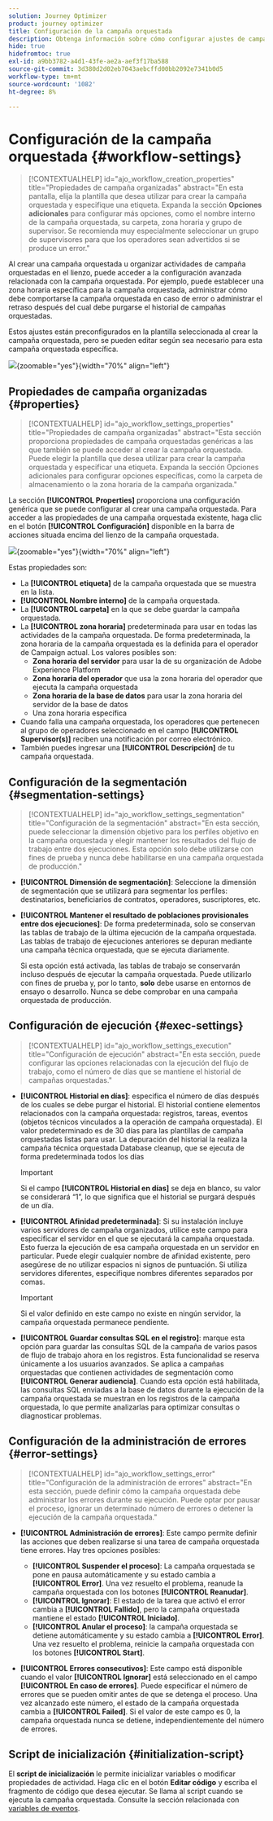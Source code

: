 ```yaml
---
solution: Journey Optimizer
product: journey optimizer
title: Configuración de la campaña orquestada
description: Obtenga información sobre cómo configurar ajustes de campañas orquestadas con Adobe Journey Optimizer
hide: true
hidefromtoc: true
exl-id: a9bb3782-a4d1-43fe-ae2a-aef3f17ba588
source-git-commit: 3d380d2d02eb7043aebcffd00bb2092e7341b0d5
workflow-type: tm+mt
source-wordcount: '1082'
ht-degree: 8%

---
```


# Configuración de la campaña orquestada {#workflow-settings}

>[!CONTEXTUALHELP]
>id="ajo_workflow_creation_properties"
>title="Propiedades de campaña organizadas"
>abstract="En esta pantalla, elija la plantilla que desea utilizar para crear la campaña orquestada y especifique una etiqueta. Expanda la sección **Opciones adicionales** para configurar más opciones, como el nombre interno de la campaña orquestada, su carpeta, zona horaria y grupo de supervisor. Se recomienda muy especialmente seleccionar un grupo de supervisores para que los operadores sean advertidos si se produce un error."

Al crear una campaña orquestada u organizar actividades de campaña orquestadas en el lienzo, puede acceder a la configuración avanzada relacionada con la campaña orquestada. Por ejemplo, puede establecer una zona horaria específica para la campaña orquestada, administrar cómo debe comportarse la campaña orquestada en caso de error o administrar el retraso después del cual debe purgarse el historial de campañas orquestadas.

Estos ajustes están preconfigurados en la plantilla seleccionada al crear la campaña orquestada, pero se pueden editar según sea necesario para esta campaña orquestada específica.

![](assets/workflow-settings-button.png){zoomable="yes"}{width="70%" align="left"}

## Propiedades de campaña organizadas {#properties}

>[!CONTEXTUALHELP]
>id="ajo_workflow_settings_properties"
>title="Propiedades de campaña organizadas"
>abstract="Esta sección proporciona propiedades de campaña orquestadas genéricas a las que también se puede acceder al crear la campaña orquestada. Puede elegir la plantilla que desea utilizar para crear la campaña orquestada y especificar una etiqueta. Expanda la sección Opciones adicionales para configurar opciones específicas, como la carpeta de almacenamiento o la zona horaria de la campaña organizada."

La sección **[!UICONTROL Properties]** proporciona una configuración genérica que se puede configurar al crear una campaña orquestada. Para acceder a las propiedades de una campaña orquestada existente, haga clic en el botón **[!UICONTROL Configuración]** disponible en la barra de acciones situada encima del lienzo de la campaña orquestada.


![](assets/workflow-settings.png){zoomable="yes"}{width="70%" align="left"}


Estas propiedades son:

* La **[!UICONTROL etiqueta]** de la campaña orquestada que se muestra en la lista.
* **[!UICONTROL Nombre interno]** de la campaña orquestada.
* La **[!UICONTROL carpeta]** en la que se debe guardar la campaña orquestada.
* La **[!UICONTROL zona horaria]** predeterminada para usar en todas las actividades de la campaña orquestada. De forma predeterminada, la zona horaria de la campaña orquestada es la definida para el operador de Campaign actual.
Los valores posibles son:
   * **Zona horaria del servidor** para usar la de su organización de Adobe Experience Platform
   * **Zona horaria del operador** que usa la zona horaria del operador que ejecuta la campaña orquestada
   * **Zona horaria de la base de datos** para usar la zona horaria del servidor de la base de datos
   * Una zona horaria específica
* Cuando falla una campaña orquestada, los operadores que pertenecen al grupo de operadores seleccionado en el campo **[!UICONTROL Supervisor(s)]** reciben una notificación por correo electrónico.
* También puedes ingresar una **[!UICONTROL Descripción]** de tu campaña orquestada.

## Configuración de la segmentación  {#segmentation-settings}

>[!CONTEXTUALHELP]
>id="ajo_workflow_settings_segmentation"
>title="Configuración de la segmentación"
>abstract="En esta sección, puede seleccionar la dimensión objetivo para los perfiles objetivo en la campaña orquestada y elegir mantener los resultados del flujo de trabajo entre dos ejecuciones. Esta opción solo debe utilizarse con fines de prueba y nunca debe habilitarse en una campaña orquestada de producción."

* **[!UICONTROL Dimensión de segmentación]**: Seleccione la dimensión de segmentación que se utilizará para segmentar los perfiles: destinatarios, beneficiarios de contratos, operadores, suscriptores, etc.

* **[!UICONTROL Mantener el resultado de poblaciones provisionales entre dos ejecuciones]**: De forma predeterminada, solo se conservan las tablas de trabajo de la última ejecución de la campaña orquestada. Las tablas de trabajo de ejecuciones anteriores se depuran mediante una campaña técnica orquestada, que se ejecuta diariamente.

  Si esta opción está activada, las tablas de trabajo se conservarán incluso después de ejecutar la campaña orquestada. Puede utilizarlo con fines de prueba y, por lo tanto, **solo** debe usarse en entornos de ensayo o desarrollo. Nunca se debe comprobar en una campaña orquestada de producción.

## Configuración de ejecución  {#exec-settings}

>[!CONTEXTUALHELP]
>id="ajo_workflow_settings_execution"
>title="Configuración de ejecución"
>abstract="En esta sección, puede configurar las opciones relacionadas con la ejecución del flujo de trabajo, como el número de días que se mantiene el historial de campañas orquestadas."

* **[!UICONTROL Historial en días]**: especifica el número de días después de los cuales se debe purgar el historial. El historial contiene elementos relacionados con la campaña orquestada: registros, tareas, eventos (objetos técnicos vinculados a la operación de campaña orquestada). El valor predeterminado es de 30 días para las plantillas de campaña orquestadas listas para usar. La depuración del historial la realiza la campaña técnica orquestada Database cleanup, que se ejecuta de forma predeterminada todos los días

  >[!IMPORTANT]
  >
  >Si el campo **[!UICONTROL Historial en días]** se deja en blanco, su valor se considerará “1”, lo que significa que el historial se purgará después de un día.

* **[!UICONTROL Afinidad predeterminada]**: Si su instalación incluye varios servidores de campaña organizados, utilice este campo para especificar el servidor en el que se ejecutará la campaña orquestada. Esto fuerza la ejecución de esa campaña orquestada en un servidor en particular. Puede elegir cualquier nombre de afinidad existente, pero asegúrese de no utilizar espacios ni signos de puntuación. Si utiliza servidores diferentes, especifique nombres diferentes separados por comas.

  >[!IMPORTANT]
  >
  >Si el valor definido en este campo no existe en ningún servidor, la campaña orquestada permanece pendiente.


* **[!UICONTROL Guardar consultas SQL en el registro]**: marque esta opción para guardar las consultas SQL de la campaña de varios pasos de flujo de trabajo ahora en los registros. Esta funcionalidad se reserva únicamente a los usuarios avanzados. Se aplica a campañas orquestadas que contienen actividades de segmentación como **[!UICONTROL Generar audiencia]**. Cuando esta opción está habilitada, las consultas SQL enviadas a la base de datos durante la ejecución de la campaña orquestada se muestran en los registros de la campaña orquestada, lo que permite analizarlas para optimizar consultas o diagnosticar problemas.

## Configuración de la administración de errores  {#error-settings}

>[!CONTEXTUALHELP]
>id="ajo_workflow_settings_error"
>title="Configuración de la administración de errores"
>abstract="En esta sección, puede definir cómo la campaña orquestada debe administrar los errores durante su ejecución. Puede optar por pausar el proceso, ignorar un determinado número de errores o detener la ejecución de la campaña orquestada."

* **[!UICONTROL Administración de errores]**: Este campo permite definir las acciones que deben realizarse si una tarea de campaña orquestada tiene errores. Hay tres opciones posibles:

   * **[!UICONTROL Suspender el proceso]**: La campaña orquestada se pone en pausa automáticamente y su estado cambia a **[!UICONTROL Error]**. Una vez resuelto el problema, reanude la campaña orquestada con los botones **[!UICONTROL Reanudar]**.
   * **[!UICONTROL Ignorar]**: El estado de la tarea que activó el error cambia a **[!UICONTROL Fallido]**, pero la campaña orquestada mantiene el estado **[!UICONTROL Iniciado]**. <!-- TO ADD ONCE SCHEUDLER IS AVAILABLE This configuration is relevant for recurring tasks: if the branch includes a scheduler, it will start normally next time the workflow is executed.-->
   * **[!UICONTROL Anular el proceso]**: la campaña orquestada se detiene automáticamente y su estado cambia a **[!UICONTROL Error]**. Una vez resuelto el problema, reinicie la campaña orquestada con los botones **[!UICONTROL Start]**.

* **[!UICONTROL Errores consecutivos]**: Este campo está disponible cuando el valor **[!UICONTROL Ignorar]** está seleccionado en el campo **[!UICONTROL En caso de errores]**. Puede especificar el número de errores que se pueden omitir antes de que se detenga el proceso. Una vez alcanzado este número, el estado de la campaña orquestada cambia a **[!UICONTROL Failed]**. Si el valor de este campo es 0, la campaña orquestada nunca se detiene, independientemente del número de errores.

## Script de inicialización {#initialization-script}

El **script de inicialización** le permite inicializar variables o modificar propiedades de actividad. Haga clic en el botón **Editar código** y escriba el fragmento de código que desea ejecutar. Se llama al script cuando se ejecuta la campaña orquestada. Consulte la sección relacionada con [variables de eventos](event-variables.md).
